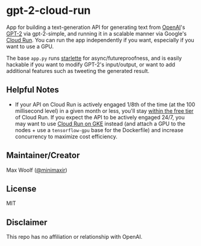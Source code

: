 # gpt-2-cloud-run

App for building a text-generation API for generating text from [OpenAI](https://openai.com)'s [GPT-2](https://openai.com/blog/better-language-models/) via gpt-2-simple, and running it in a scalable manner via Google's [Cloud Run](https://cloud.google.com/run/). You can run the app independently if you want, especially if you want to use a GPU.

The base `app.py` runs [starlette](https://www.starlette.io) for async/futureproofness, and is easily hackable if you want to modify GPT-2's input/output, or want to add additional features such as tweeting the generated result.

## Helpful Notes

* If your API on Cloud Run is actively engaged 1/8th of the time (at the 100 millisecond level) in a given month or less, you'll stay [within the free tier](https://cloud.google.com/run/pricing) of Cloud Run. If you expect the API to be actively engaged 24/7, you may want to use [Cloud Run on GKE](https://cloud.google.com/run/docs/quickstarts/prebuilt-deploy-gke) instead (and attach a GPU to the nodes + use a `tensorflow-gpu` base for the Dockerfile) and increase concurrency to maximize cost efficiency.

## Maintainer/Creator

Max Woolf ([@minimaxir](https://minimaxir.com))

## License

MIT

## Disclaimer

This repo has no affiliation or relationship with OpenAI.